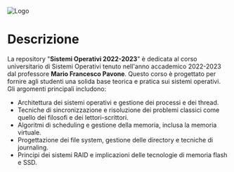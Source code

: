 ![Logo](https://images.squarespace-cdn.com/content/v1/60056c48dfad4a3649200fc0/1613294634908-3HTA3TR74HYYSNEIZSIJ/UniCT-Logo.jpg?format=1000w)


# Descrizione
La repository "**Sistemi Operativi 2022-2023**" è dedicata al corso universitario di Sistemi Operativi tenuto nell'anno accademico 2022-2023 dal professore **Mario Francesco Pavone**. 
Questo corso è progettato per fornire agli studenti una solida base teorica e pratica sui sistemi operativi. Gli argomenti principali includono:

- Architettura dei sistemi operativi e gestione dei processi e dei thread.
- Tecniche di sincronizzazione e risoluzione dei problemi classici come quello dei filosofi e dei lettori-scrittori.
- Algoritmi di scheduling e gestione della memoria, inclusa la memoria virtuale.
- Progettazione dei file system, gestione delle directory e tecniche di journaling.
- Principi dei sistemi RAID e implicazioni delle tecnologie di memoria flash e SSD.
